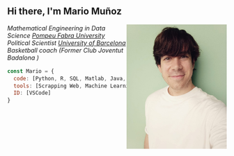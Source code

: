 <h2> Hi there, I'm Mario Muñoz </h2>

<img align='right' src="./visual/profile1.jpeg" width="230">

<p><em>Mathematical Engineering in Data Science <a href="https://www.upf.edu/">Pompeu Fabra University</a>
</br>Political Scientist <a href="https://www.ub.edu/web/portal/ca/">University of Barcelona</a>
</br>Basketball coach (Former Club Joventut Badalona )</a>
</em></p>


```javascript
const Mario = {
  code: [Python, R, SQL, Matlab, Java, C, C++ ],
  tools: [Scrapping Web, Machine Learning, Data Visualisation],
  ID: [VSCode]
}
```


